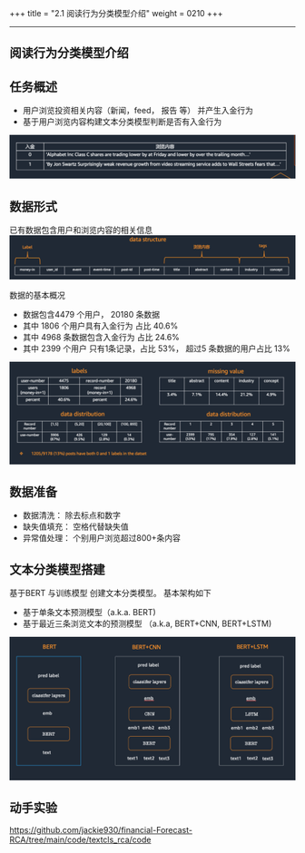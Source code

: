 +++
title = "2.1 阅读行为分类模型介绍"
weight = 0210
+++

---
阅读行为分类模型介绍
---


## 任务概述
* 用户浏览投资相关内容（新闻，feed， 报告 等） 并产生入金行为
* 基于用户浏览内容构建文本分类模型判断是否有入金行为

![](./background.png)

## 数据形式
已有数据包含用户和浏览内容的相关信息
![](./data.png)

数据的基本概况
* 数据包含4479 个用户， 20180 条数据
* 其中 1806 个用户具有入金行为 占比 40.6%
* 其中 4968 条数据包含入金行为 占比 24.6%
* 其中 2399 个用户 只有1条记录，占比 53%， 超过5 条数据的用户占比 13%

![](./data_pattern.png)

## 数据准备
* 数据清洗： 除去标点和数字
* 缺失值填充： 空格代替缺失值
* 异常值处理： 个别用户浏览超过800+条内容

## 文本分类模型搭建
基于BERT 与训练模型 创建文本分类模型。 基本架构如下
* 基于单条文本预测模型（a.k.a. BERT)
* 基于最近三条浏览文本的预测模型 （a.k.a, BERT+CNN, BERT+LSTM)

![](./models.png)


## 动手实验

https://github.com/jackie930/financial-Forecast-RCA/tree/main/code/textcls_rca/code